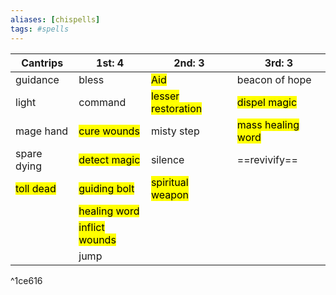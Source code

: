 ```yaml
---
aliases: [chispells]
tags: #spells
---
```

| Cantrips                            | 1st: 4                                   | 2nd: 3                                        | 3rd: 3                                       | 
| ----------------------------------- | ---------------------------------------- | --------------------------------------------- | -------------------------------------------- |
| guidance                            | bless                                    | <mark class="green">Aid</mark>                | beacon of hope                               |
| light                               | command                                  | <mark class="green">lesser restoration</mark> | <mark class="blue">dispel magic</mark>       |
| mage hand                           | <mark class="green">cure wounds</mark>   | misty step                                    | <mark class="green">mass healing word</mark> |
| spare dying                         | <mark class="blue">detect magic</mark>   | silence                                       | ==revivify==                                 |
| <mark class="pink">toll dead</mark> | <mark class="pink">guiding bolt</mark>   | <mark class="pink">spiritual weapon</mark>    |                                              |
|                                     | <mark class="green"> healing word</mark> |                                               |                                              |
|                                     | <mark class="pink">inflict wounds<mark>  |                                               |                                              |
|                                     | jump                                     |                                               |                                              |

^1ce616

